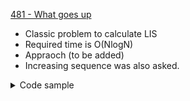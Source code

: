 [481 - What goes up](https://onlinejudge.org/index.php?option=com_onlinejudge&Itemid=8&category=651&page=show_problem&problem=422)

- Classic problem to calculate LIS
- Required time is O(NlogN)
- Appraoch (to be added)
- Increasing sequence was also asked.

<details>
<summary>Code sample</summary>

```cpp
 vector<int> getSeq(int start, vector<int> parent, vector<int> arr) {
     vector<int> ans;
     ans.push_back(arr[start]);
     while (parent[start] >= 0) {
         start = parent[start];
         ans.push_back(arr[start]);
     }
     reverse(ans.begin(), ans.end());
     return ans;
 }

 int main() {
     int n;
     vector<int> arr;
     while (cin >> n)
     arr.push_back(n);

     n = arr.size();
     vector<int> parent(2 * n + 1), trackNum, trackIndex;
     int parentSize = 0;

     for (int i = 0; i < n; i++) {
     int pos = lower_bound(trackNum.begin(), trackNum.end(), arr[i]) -
     trackNum.begin();

         if (pos >= trackNum.size()) {
           trackNum.push_back(arr[i]);
           trackIndex.push_back(i);
           parentSize = max(parentSize, i);
         } else {
           trackNum[pos] = arr[i];
           trackIndex[pos] = i;
         }
         parent[i] = pos ? trackIndex[pos - 1] : -1;
     }

     auto ans = getSeq(parentSize, parent, arr);
     cout << ans.size() << '\n';
     cout << "-\n";
     for (const auto &i : ans)
     cout << i << '\n';
 }
```

</details>
